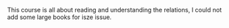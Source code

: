 This course is all about reading and understanding the relations, I could not add some large books for isze issue.

